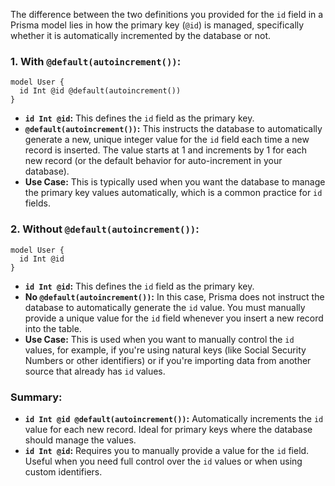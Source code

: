 The difference between the two definitions you provided for the `id` field in a Prisma model lies in how the primary key (`@id`) is managed, specifically whether it is automatically incremented by the database or not.

### 1. **With `@default(autoincrement())`:**
   ```prisma
   model User {
     id Int @id @default(autoincrement())
   }
   ```
   - **`id Int @id`:** This defines the `id` field as the primary key.
   - **`@default(autoincrement())`:** This instructs the database to automatically generate a new, unique integer value for the `id` field each time a new record is inserted. The value starts at 1 and increments by 1 for each new record (or the default behavior for auto-increment in your database).
   - **Use Case:** This is typically used when you want the database to manage the primary key values automatically, which is a common practice for `id` fields.

### 2. **Without `@default(autoincrement())`:**
   ```prisma
   model User {
     id Int @id
   }
   ```
   - **`id Int @id`:** This defines the `id` field as the primary key.
   - **No `@default(autoincrement())`:** In this case, Prisma does not instruct the database to automatically generate the `id` value. You must manually provide a unique value for the `id` field whenever you insert a new record into the table.
   - **Use Case:** This is used when you want to manually control the `id` values, for example, if you're using natural keys (like Social Security Numbers or other identifiers) or if you're importing data from another source that already has `id` values.

### Summary:
- **`id Int @id @default(autoincrement())`:** Automatically increments the `id` value for each new record. Ideal for primary keys where the database should manage the values.
- **`id Int @id`:** Requires you to manually provide a value for the `id` field. Useful when you need full control over the `id` values or when using custom identifiers.
